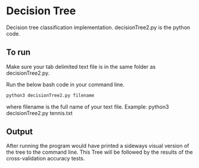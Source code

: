 # Decision Tree

Decision tree classification implementation. decisionTree2.py is the python code.

## To run

Make sure your tab delimited text file is in the same folder as decisionTree2.py.

Run the below bash code in your command line.

```bash
python3 decisionTree2.py filename
```
where filename is the full name of your text file. Example: python3 decisionTree2.py tennis.txt

## Output

After running the program would have printed a sideways visual version of the tree to the command line. This Tree will be followed by the results of the cross-validation accuracy tests.